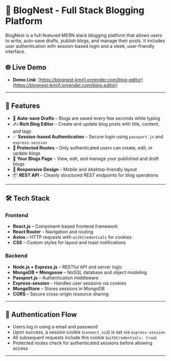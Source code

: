 # 📝 BlogNest - Full Stack Blogging Platform

BlogNest is a full-featured MERN stack blogging platform that allows users to write, auto-save drafts, publish blogs, and manage their posts. It includes user authentication with session-based login and a sleek, user-friendly interface.

## 🌐 Live Demo

- **Demo Link**: [https://blognest-kmn1.onrender.com/blog-editor](https://blognest-kmn1.onrender.com/blog-editor)

---

## 🚀 Features

- 🧠 **Auto-save Drafts** – Blogs are saved every few seconds while typing
- ✍️ **Rich Blog Editor** – Create and update blog posts with title, content, and tags
- ✅ **Session-based Authentication** – Secure login using `passport.js` and `express-session`
- 🔐 **Protected Routes** – Only authenticated users can create, edit, or update blogs
- 📂 **Your Blogs Page** – View, edit, and manage your published and draft blogs
- 📱 **Responsive Design** – Mobile and desktop-friendly layout
- 📦 **REST API** – Cleanly structured REST endpoints for blog operations

---

## 🛠️ Tech Stack

### Frontend

- **React.js** – Component-based frontend framework
- **React Router** – Navigation and routing
- **Axios** – HTTP requests with `withCredentials` for cookies
- **CSS** – Custom styles for layout and toast notifications

### Backend

- **Node.js + Express.js** – RESTful API and server logic
- **MongoDB + Mongoose** – NoSQL database and object modeling
- **Passport.js** – Authentication middleware
- **Express-session** – Handles user sessions via cookies
- **MongoStore** – Stores sessions in MongoDB
- **CORS** – Secure cross-origin resource sharing

---

## 🔐 Authentication Flow

- Users log in using a email and password
- Upon success, a session cookie (`connect.sid`) is set via `express-session`
- All subsequent requests include this cookie (`withCredentials: true`)
- Protected routes check for authenticated sessions before allowing access

---

